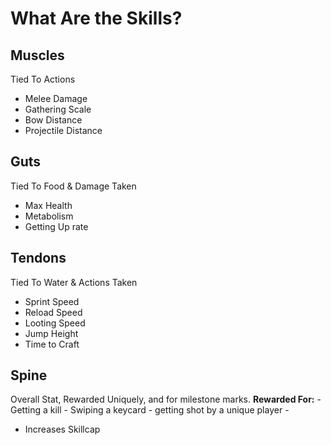 # What Are the Skills?

## Muscles
Tied To Actions
- Melee Damage
- Gathering Scale
- Bow Distance
- Projectile Distance

## Guts
Tied To Food & Damage Taken
- Max Health
- Metabolism
- Getting Up rate

## Tendons
Tied To Water & Actions Taken
- Sprint Speed
- Reload Speed
- Looting Speed
- Jump Height
- Time to Craft

## Spine
Overall Stat, Rewarded Uniquely, and for milestone marks.
**Rewarded For:**
	- Getting a kill
	- Swiping a keycard
	- getting shot by a unique player
	- 
- Increases Skillcap

